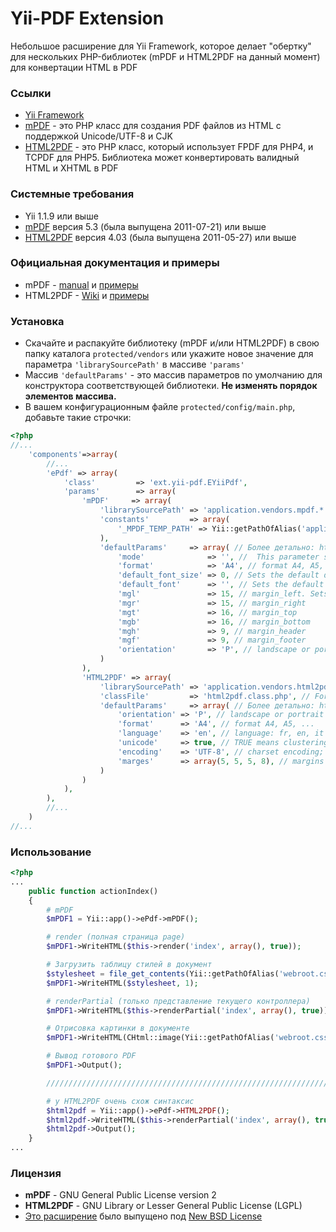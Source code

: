 Yii-PDF Extension
=================

Небольшое расширение для Yii Framework, которое делает "обертку" для нескольких PHP-библиотек
(mPDF и HTML2PDF на данный момент) для конвертации HTML в PDF

### Ссылки

* [Yii Framework](http://yiiframework.com/)
* [mPDF](http://www.mpdf1.com/) - это PHP класс для создания PDF файлов из HTML с поддержкой Unicode/UTF-8 и CJK
* [HTML2PDF](http://html2pdf.fr/en/default) - это PHP класс, который использует FPDF для PHP4, и TCPDF для PHP5.
Библиотека может конвертировать валидный HTML и XHTML в PDF

### Системные требования

* Yii 1.1.9 или выше
* [mPDF](http://www.mpdf1.com/mpdf/download) версия 5.3 (была выпущена 2011-07-21) или выше
* [HTML2PDF](http://sourceforge.net/projects/phphtml2pdf/) версия 4.03 (была выпущена 2011-05-27) или выше

### Официальная документация и примеры

* mPDF - [manual](http://mpdf1.com/manual/) и [примеры](http://www.mpdf1.com/mpdf/examples)
* HTML2PDF - [Wiki](http://wiki.spipu.net/doku.php?id=html2pdf:en:Accueil) и [примеры](http://html2pdf.fr/en/example)

### Установка

* Скачайте и распакуйте библиотеку (mPDF и/или HTML2PDF) в свою папку каталога `protected/vendors`
или укажите новое значение для параметра `'librarySourcePath'` в массиве `'params'`
* Массив `'defaultParams'` - это массив параметров по умолчанию для конструктора соответствующей библиотеки.
**Не изменять порядок элементов массива.**
* В вашем конфигурационным файле `protected/config/main.php`, добавьте такие строчки:

```php
<?php
//...
    'components'=>array(
        //...
        'ePdf' => array(
            'class'         => 'ext.yii-pdf.EYiiPdf',
            'params'        => array(
                'mPDF'     => array(
                    'librarySourcePath' => 'application.vendors.mpdf.*',
                    'constants'         => array(
                        '_MPDF_TEMP_PATH' => Yii::getPathOfAlias('application.runtime'),
                    ),
                    'defaultParams'     => array( // Более детально: http://mpdf1.com/manual/index.php?tid=184
                        'mode'              => '', //  This parameter specifies the mode of the new document.
                        'format'            => 'A4', // format A4, A5, ...
                        'default_font_size' => 0, // Sets the default document font size in points (pt)
                        'default_font'      => '', // Sets the default font-family for the new document.
                        'mgl'               => 15, // margin_left. Sets the page margins for the new document.
                        'mgr'               => 15, // margin_right
                        'mgt'               => 16, // margin_top
                        'mgb'               => 16, // margin_bottom
                        'mgh'               => 9, // margin_header
                        'mgf'               => 9, // margin_footer
                        'orientation'       => 'P', // landscape or portrait orientation
                    )
                ),
                'HTML2PDF' => array(
                    'librarySourcePath' => 'application.vendors.html2pdf.*',
                    'classFile'         => 'html2pdf.class.php', // For adding to Yii::$classMap
                    'defaultParams'     => array( // Более детально: http://wiki.spipu.net/doku.php?id=html2pdf:en:v4:accueil
                        'orientation' => 'P', // landscape or portrait orientation
                        'format'      => 'A4', // format A4, A5, ...
                        'language'    => 'en', // language: fr, en, it ...
                        'unicode'     => true, // TRUE means clustering the input text IS unicode (default = true)
                        'encoding'    => 'UTF-8', // charset encoding; Default is UTF-8
                        'marges'      => array(5, 5, 5, 8), // margins by default, in order (left, top, right, bottom)
                    )
                )
            ),
        ),
        //...
    )
//...
```

### Использование

```php
<?php
...
    public function actionIndex()
    {
        # mPDF
        $mPDF1 = Yii::app()->ePdf->mPDF();

        # render (полная страница page)
        $mPDF1->WriteHTML($this->render('index', array(), true));

        # Загрузить таблицу стилей в документ
        $stylesheet = file_get_contents(Yii::getPathOfAlias('webroot.css') . '/main.css');
        $mPDF1->WriteHTML($stylesheet, 1);

        # renderPartial (только представление текущего контроллера)
        $mPDF1->WriteHTML($this->renderPartial('index', array(), true));

        # Отрисовка картинки в документе
        $mPDF1->WriteHTML(CHtml::image(Yii::getPathOfAlias('webroot.css') . '/bg.gif' ));

        # Вывод готового PDF
        $mPDF1->Output();

        ////////////////////////////////////////////////////////////////////////////////////

        # у HTML2PDF очень схож синтаксис
        $html2pdf = Yii::app()->ePdf->HTML2PDF();
        $html2pdf->WriteHTML($this->renderPartial('index', array(), true));
        $html2pdf->Output();
    }
...
```

### Лицензия

* **mPDF** - GNU General Public License version 2
* **HTML2PDF** - GNU Library or Lesser General Public License (LGPL)
* [Это расширение](https://github.com/Borales/yii-pdf) было выпущено под [New BSD License](http://www.opensource.org/licenses/bsd-license.php)
